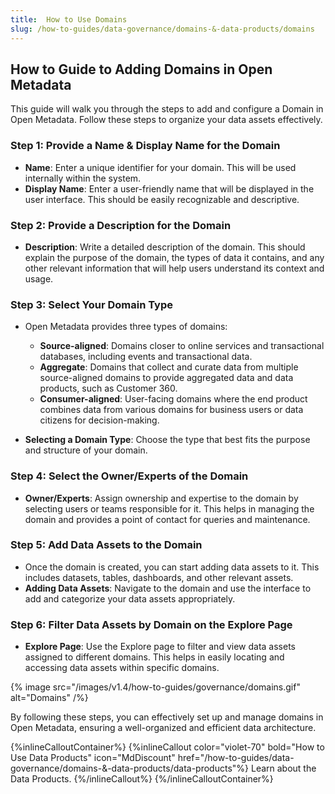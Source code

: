 ```yaml
---
title:  How to Use Domains
slug: /how-to-guides/data-governance/domains-&-data-products/domains
---
```


## How to Guide to Adding Domains in Open Metadata

This guide will walk you through the steps to add and configure a Domain in Open Metadata. Follow these steps to organize your data assets effectively.

### Step 1: Provide a Name & Display Name for the Domain

- **Name**: Enter a unique identifier for your domain. This will be used internally within the system.
- **Display Name**: Enter a user-friendly name that will be displayed in the user interface. This should be easily recognizable and descriptive.

### Step 2: Provide a Description for the Domain

- **Description**: Write a detailed description of the domain. This should explain the purpose of the domain, the types of data it contains, and any other relevant information that will help users understand its context and usage.

### Step 3: Select Your Domain Type

- Open Metadata provides three types of domains:
  - **Source-aligned**: Domains closer to online services and transactional databases, including events and transactional data.
  - **Aggregate**: Domains that collect and curate data from multiple source-aligned domains to provide aggregated data and data products, such as Customer 360.
  - **Consumer-aligned**: User-facing domains where the end product combines data from various domains for business users or data citizens for decision-making.

- **Selecting a Domain Type**: Choose the type that best fits the purpose and structure of your domain.

### Step 4: Select the Owner/Experts of the Domain

- **Owner/Experts**: Assign ownership and expertise to the domain by selecting users or teams responsible for it. This helps in managing the domain and provides a point of contact for queries and maintenance.

### Step 5: Add Data Assets to the Domain

- Once the domain is created, you can start adding data assets to it. This includes datasets, tables, dashboards, and other relevant assets.
- **Adding Data Assets**: Navigate to the domain and use the interface to add and categorize your data assets appropriately.

### Step 6: Filter Data Assets by Domain on the Explore Page

- **Explore Page**: Use the Explore page to filter and view data assets assigned to different domains. This helps in easily locating and accessing data assets within specific domains.

{% image
  src="/images/v1.4/how-to-guides/governance/domains.gif"
  alt="Domains"
 /%}

By following these steps, you can effectively set up and manage domains in Open Metadata, ensuring a well-organized and efficient data architecture.


{%inlineCalloutContainer%}
 {%inlineCallout
  color="violet-70"
  bold="How to Use Data Products"
  icon="MdDiscount"
  href="/how-to-guides/data-governance/domains-&-data-products/data-products"%}
   Learn about the Data Products.
 {%/inlineCallout%}
{%/inlineCalloutContainer%}
